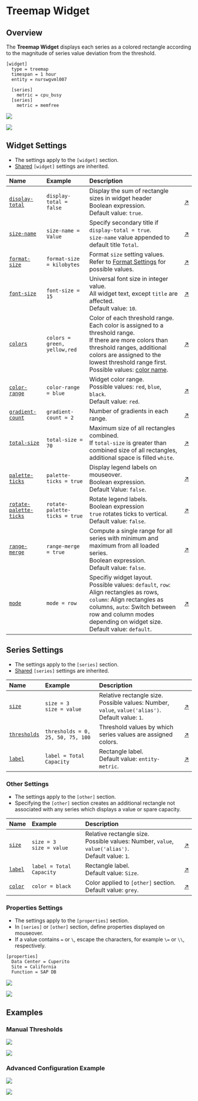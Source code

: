 # Treemap Widget

## Overview

The **Treemap Widget** displays each series as a colored rectangle according to the magnitude of series value deviation from the threshold.

```ls
[widget]
  type = treemap
  timespan = 1 hour
  entity = nurswgvml007

  [series]
    metric = cpu_busy
  [series]
    metric = memfree
```

![](./images/treemap-widget-title.png)

[![](../../images/button.png)](https://apps.axibase.com/chartlab/13b769a4)

## Widget Settings

* The settings apply to the `[widget]` section.
* [Shared](../shared/README.md#widget-settings) `[widget]` settings are inherited.

Name | Example | Description | &nbsp;
:--|:--|:--|:--
<a name="display-total"></a>[`display-total`](#display-total) |`display-total = false` |Display the sum of rectangle sizes in widget header<br>Boolean expression.<br>Default value: `true`. |[↗](https://apps.axibase.com/chartlab/8b6c610b)
<a name="size-name"></a>[`size-name`](#size-name) |`size-name = Value` |Specify secondary title if `display-total = true`.<br>`size-name` value appended to default title `Total`. |[↗](https://apps.axibase.com/chartlab/b6f22079)
<a name="format-size"></a>[`format-size`](#format-size) |`format-size = kilobytes` |Format `size` setting values.<br>Refer to [Format Settings](../../syntax/format-settings.md) for possible values. |[↗](https://apps.axibase.com/chartlab/fa892920) |
<a name="font-size"></a>[`font-size`](#font-size) |`font-size = 15` |Universal font size in integer value.<br>All widget text, except `title` are affected.<br>Default value: `10`. |[↗](https://apps.axibase.com/chartlab/afef0605)
<a name="colors"></a>[`colors`](#colors) | `colors = green, yellow,red` | Color of each threshold range.<br>Each color is assigned to a threshold range.<br>If there are more colors than threshold ranges, additional colors are assigned to the lowest threshold range first.<br>Possible values: [color name](https://en.wikipedia.org/wiki/Web_colors).| [↗](https://apps.axibase.com/chartlab/eede9096)
<a name="color-range"></a>[`color-range`](#color-range) |`color-range = blue` |Widget color range.<br>Possible values: `red`, `blue`, `black`. <br>Default value: `red`. |[↗](https://apps.axibase.com/chartlab/f79edb4c)
<a name="gradient-count"></a>[`gradient-count`](#gradient-count) |`gradient-count = 2` |Number of gradients in each range. |[↗](https://apps.axibase.com/chartlab/aeeffb8f/16/)
<a name="total-size"></a>[`total-size`](#total-size) |`total-size = 70` |Maximum size of all rectangles combined.<br>If `total-size` is greater than combined size of all rectangles, additional space is filled `white`.|[↗](https://apps.axibase.com/chartlab/6542dddf)
<a name="palette-ticks"></a>[`palette-ticks`](#palette-ticks) | `palette-ticks = true` | Display legend labels on mouseover.<br>Boolean expression.<br>Default Value: `false`. | [↗](https://apps.axibase.com/chartlab/07fb9bac)
<a name="rotate-palette-ticks"></a>[`rotate-palette-ticks`](#rotate-palette-ticks) | `rotate-palette-ticks = true` | Rotate legend labels.<br>Boolean expression<br>`true` rotates ticks to vertical.<br>Default value: `false`.| [↗](https://apps.axibase.com/chartlab/1401481e)
<a name="range-merge"></a>[`range-merge`](#range-merge) | `range-merge = true` | Compute a single range for all series with minimum and maximum from all loaded series.<br>Boolean expression.<br>Default value: `false`. | [↗](https://apps.axibase.com/chartlab/b28955af)
<a name="mode"></a>[`mode`](#mode) |`mode = row` |Specifiy widget layout.<br>Possible values: `default`, `row`: Align rectangles as rows, `column`: Align rectangles as columns, `auto`: Switch between row and column modes depending on widget size.<br>Default value: `default`. |[↗](https://apps.axibase.com/chartlab/11f02c30)

## Series Settings

* The settings apply to the `[series]` section.
* [Shared](../shared/README.md#series-settings) `[series]` settings are inherited.

Name | Example | Description | &nbsp;
:--|:--|:--|:--
<a name="size"></a>[`size`](#size)|`size = 3`<br>`size = value`|Relative rectangle size.<br>Possible values: Number, `value`, `value('alias')`.<br>Default value: `1`.|[↗](https://apps.axibase.com/chartlab/76515697e)
<a name="thresholds"></a>[`thresholds`](#thresholds) | `thresholds = 0, 25, 50, 75, 100` | Threshold values by which series values are assigned colors.| [↗](https://apps.axibase.com/chartlab/9777258c)
<a name="label"></a>[`label`](#label) | `label = Total Capacity`| Rectangle label.<br>Default value: `entity-metric`. |[↗](https://apps.axibase.com/chartlab/1d1ec7aa)

### Other Settings

* The settings apply to the `[other]` section.
* Specifying the `[other]` section creates an additional rectangle not associated with any series which displays a value or spare capacity.

Name | Example | Description | &nbsp;
:--|:--|:--|:--
<a name="size"></a>[`size`](#size)|`size = 3`<br>`size = value`|Relative rectangle size.<br>Possible values: Number, `value`, `value('alias')`.<br>Default value: `1`.|[↗](https://apps.axibase.com/chartlab/529700a6)
<a name="label"></a>[`label`](#label) | `label = Total Capacity`| Rectangle label.<br>Default value: `Size`. |[↗](https://apps.axibase.com/chartlab/9777258c)
<a name="color"></a>[`color`](#color) | `color = black`| Color applied to `[other]` section.<br>Default value: `grey`.|[↗](https://apps.axibase.com/chartlab/c06aabd2)

### Properties Settings

* The settings apply to the `[properties]` section.
* In `[series]` or `[other]` section, define properties displayed on mouseover.
* If a value contains `=` or `\`, escape the characters, for example `\=` or `\\`, respectively.

```ls
[properties]
  Data Center = Cuperito
  Site = California
  Function = SAP DB
```

![](./images/series-tooltip.png)

[![](../../images/button.png)](https://apps.axibase.com/chartlab/b686fb79)

## Examples

### Manual Thresholds

![](./images/manual-thresholds.png)

[![](../../images/button.png)](https://apps.axibase.com/chartlab/9adaf9a0)

### Advanced Configuration Example

![](./images/thresholds-sizes.png)

[![](../../images/button.png)](https://apps.axibase.com/chartlab/3bedad3f)
